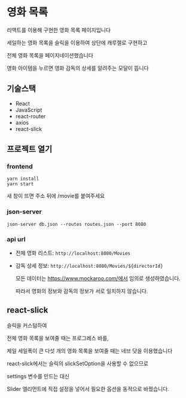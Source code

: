 # 영화 목록

리액트를 이용해 구현한 영화 목록 페이지입니다

세일하는 영화 목록을 슬릭을 이용하여 상단에 캐루젤로 구현하고

전체 영화 목록을 페이지네이션했습니다

영화 아이템을 누르면 영화 감독의 상세를 알려주는 모달이 뜹니다



## 기술스택

- React
- JavaScript
- react-router
- axios
- react-slick



## 프로젝트 열기

### frontend

```
yarn install
yarn start
```

새 창이 뜨면 주소 뒤에 /movie를 붙여주세요

### json-server

```
json-server db.json --routes routes.json --port 8080
```

### api url

- 전체 영화 리스트: `http://localhost:8080/Movies`

- 감독 상세 정보: `http://localhost:8080/Movies/${directorId}`

  모든 데이터는 https://www.mockaroo.com/에서 임의로 생성하였습니다.

  따라서 영화의 정보와 감독의 정보가 서로 일치하지 않습니다.



## react-slick

슬릭을 커스텀하여

전체 영화 목록을 보여줄 때는 프로그레스 바를,

제일 세일폭이 큰 다섯 개의 영화 목록을 보여줄 때는 네브 닷을 이용했습니다



react-slick에서는 슬릭의 slickSetOption을 사용할 수 없으므로

settings 변수를 만드는 대신

Slider 엘리먼트에 직접 설정을 넣어서 필요한 옵션을 동적으로 바꿨습니다.